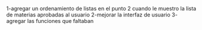 1-agregar un ordenamiento de listas en el punto 2 cuando le muestro la lista de materias aprobadas al usuario
2-mejorar la interfaz de usuario
3- agregar las funciones que faltaban
